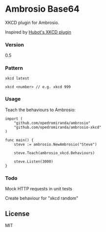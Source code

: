# Ambrosio Base64

XKCD plugin for Ambrosio.

Inspired by [Hubot's XKCD plugin](https://github.com/github/hubot-scripts/blob/master/src/scripts/xkcd.coffee)

### Version
0.5

### Pattern
```
xkcd latest
```
```
xkcd <number> // e.g. xkcd 999
```
### Usage

Teach the behaviours to Ambrosio:

```golang
import (
    "github.com/opedromiranda/ambrosio"
    "github.com/opedromiranda/ambrosio-xkcd"
)

func main() {
	steve := ambrosio.NewAmbrosio("Steve")

    steve.Teach(ambrosio_xkcd.Behaviours)

	steve.Listen(3000)
}

```

### Todo

Mock HTTP requests in unit tests

Create behaviour for "xkcd random"



License
----

MIT
